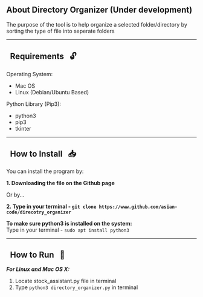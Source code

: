 ## About Directory Organizer (Under development)
The purpose of the tool is to help organize a selected folder/directory by sorting the type of file into seperate folders

----------------------------------------
##  &nbsp; Requirements &nbsp; :unlock:

Operating System:
* Mac OS 
* Linux (Debian/Ubuntu Based)

Python Library (Pip3):
* python3
* pip3
* tkinter

------------------------------------------------------------------------

##  &nbsp; How to Install &nbsp; :inbox_tray:

You can install the program by:

**1. Downloading the file on the Github page**

Or by...

**2. Type in your terminal - `git clone https://www.github.com/asian-code/direcotry_organizer`**

**To make sure python3 is installed on the system:**<br>
Type in your terminal - `sudo apt install python3` <br>

------------------------------------------------------------------------

## &nbsp; How to Run &nbsp; :running:

***For Linux and Mac OS X:***
1. Locate stock_assistant.py file in terminal<br>
2. Type `python3 directory_organizer.py` in terminal


